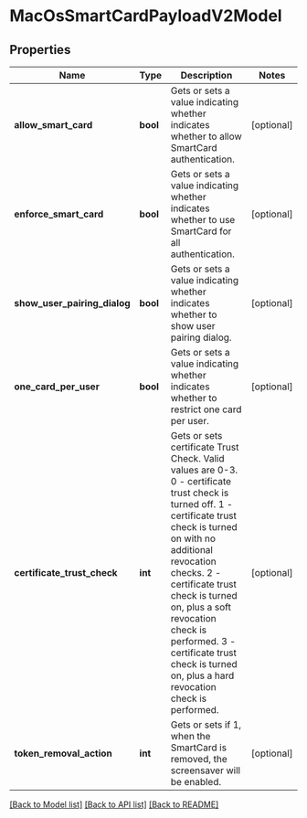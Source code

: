 # MacOsSmartCardPayloadV2Model

## Properties
Name | Type | Description | Notes
------------ | ------------- | ------------- | -------------
**allow_smart_card** | **bool** | Gets or sets a value indicating whether indicates whether to allow SmartCard authentication. | [optional] 
**enforce_smart_card** | **bool** | Gets or sets a value indicating whether indicates whether to use SmartCard for all authentication. | [optional] 
**show_user_pairing_dialog** | **bool** | Gets or sets a value indicating whether indicates whether to show user pairing dialog. | [optional] 
**one_card_per_user** | **bool** | Gets or sets a value indicating whether indicates whether to restrict one card per user. | [optional] 
**certificate_trust_check** | **int** | Gets or sets certificate Trust Check. Valid values are 0-3.  0 - certificate trust check is turned off.  1 - certificate trust check is turned on with no additional revocation checks.  2 - certificate trust check is turned on, plus a soft revocation check is performed.  3 - certificate trust check is turned on, plus a hard revocation check is performed. | [optional] 
**token_removal_action** | **int** | Gets or sets if 1, when the SmartCard is removed, the screensaver will be enabled. | [optional] 

[[Back to Model list]](../README.md#documentation-for-models) [[Back to API list]](../README.md#documentation-for-api-endpoints) [[Back to README]](../README.md)


